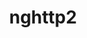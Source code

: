---
title: "nghttp2"
layout: cache
categories: [package, develop-2024-10-13]
meta: {"versions": ["1.48.0", "1.52.0", "1.63.0"], "compilers": ["apple-clang@=15.0.0", "cce@=15.0.1", "gcc@=10.2.1", "gcc@=11.1.0", "gcc@=11.4.0", "gcc@=12.3.0", "gcc@=13.2.0", "gcc@=7.3.1", "gcc@=7.5.0", "gcc@=9.4.0", "intel@=2021.10.0", "oneapi@=2023.2.0", "oneapi@=2024.2.1"], "oss": ["amzn2", "centos7", "rhel8", "ubuntu18.04", "ubuntu20.04", "ubuntu22.04", "ubuntu24.04", "ventura"], "platforms": ["darwin", "linux"], "targets": ["aarch64", "neoverse_n1", "neoverse_v1", "neoverse_v2", "ppc64le", "x86_64_v3", "x86_64_v4", "zen4"], "stacks": ["aws-isc", "aws-isc-aarch64", "aws-pcluster-neoverse_v1", "aws-pcluster-x86_64_v4", "build_systems", "data-vis-sdk", "developer-tools-manylinux2014", "e4s", "e4s-cray-rhel", "e4s-neoverse-v2", "e4s-neoverse_v1", "e4s-oneapi", "e4s-power", "e4s-rocm-external", "ml-darwin-aarch64-mps", "ml-linux-x86_64-cpu", "ml-linux-x86_64-cuda", "ml-linux-x86_64-rocm", "radiuss", "radiuss-aws", "radiuss-aws-aarch64", "root", "tutorial"], "num_specs": 25, "num_specs_by_stack": {"ml-darwin-aarch64-mps": 1, "root": 25, "radiuss-aws-aarch64": 2, "aws-isc-aarch64": 2, "aws-pcluster-neoverse_v1": 2, "aws-pcluster-x86_64_v4": 6, "radiuss-aws": 1, "aws-isc": 1, "e4s-cray-rhel": 1, "developer-tools-manylinux2014": 1, "e4s-power": 1, "radiuss": 1, "build_systems": 1, "data-vis-sdk": 1, "e4s-neoverse_v1": 1, "e4s-neoverse-v2": 1, "e4s-rocm-external": 1, "tutorial": 3, "e4s": 2, "e4s-oneapi": 1, "ml-linux-x86_64-rocm": 1, "ml-linux-x86_64-cuda": 1, "ml-linux-x86_64-cpu": 1}}
spec_details: [{"hash": "5kpwivexoystqa7hjyh4oxw3v6qewuh6", "compiler": "apple-clang@=15.0.0", "versions": ["1.63.0"], "os": "ventura", "platform": "darwin", "target": "aarch64", "variants": ["build_system=autotools"], "stacks": ["ml-darwin-aarch64-mps", "root"], "size": "-", "tarball": "https://binaries.spack.io/develop-2024-10-13/build_cache/darwin-ventura-aarch64/apple-clang-15.0.0/nghttp2-1.63.0/darwin-ventura-aarch64-apple-clang-15.0.0-nghttp2-1.63.0-5kpwivexoystqa7hjyh4oxw3v6qewuh6.spack"}, {"hash": "nfe5z2at6bvfzqsgislupf7dyfkuc4cz", "compiler": "gcc@=7.3.1", "versions": ["1.63.0"], "os": "amzn2", "platform": "linux", "target": "aarch64", "variants": ["build_system=autotools"], "stacks": ["radiuss-aws-aarch64", "root", "aws-isc-aarch64"], "size": "-", "tarball": "https://binaries.spack.io/develop-2024-10-13/build_cache/linux-amzn2-aarch64/gcc-7.3.1/nghttp2-1.63.0/linux-amzn2-aarch64-gcc-7.3.1-nghttp2-1.63.0-nfe5z2at6bvfzqsgislupf7dyfkuc4cz.spack"}, {"hash": "qlplgrmv3xtab2f6sv6e2b3xi6xedetn", "compiler": "gcc@=12.3.0", "versions": ["1.63.0"], "os": "amzn2", "platform": "linux", "target": "neoverse_n1", "variants": ["build_system=autotools"], "stacks": ["root", "aws-pcluster-neoverse_v1"], "size": "-", "tarball": "https://binaries.spack.io/develop-2024-10-13/build_cache/linux-amzn2-neoverse_n1/gcc-12.3.0/nghttp2-1.63.0/linux-amzn2-neoverse_n1-gcc-12.3.0-nghttp2-1.63.0-qlplgrmv3xtab2f6sv6e2b3xi6xedetn.spack"}, {"hash": "jmwmunuiqwh5pfeae4kjvfifrc6zia2w", "compiler": "gcc@=7.3.1", "versions": ["1.63.0"], "os": "amzn2", "platform": "linux", "target": "neoverse_n1", "variants": ["build_system=autotools"], "stacks": ["radiuss-aws-aarch64", "root", "aws-isc-aarch64"], "size": "-", "tarball": "https://binaries.spack.io/develop-2024-10-13/build_cache/linux-amzn2-neoverse_n1/gcc-7.3.1/nghttp2-1.63.0/linux-amzn2-neoverse_n1-gcc-7.3.1-nghttp2-1.63.0-jmwmunuiqwh5pfeae4kjvfifrc6zia2w.spack"}, {"hash": "jybwai2tnbfclx6yxfpkjudp6wlyn7ji", "compiler": "gcc@=12.3.0", "versions": ["1.63.0"], "os": "amzn2", "platform": "linux", "target": "neoverse_v1", "variants": ["build_system=autotools"], "stacks": ["root", "aws-pcluster-neoverse_v1"], "size": "-", "tarball": "https://binaries.spack.io/develop-2024-10-13/build_cache/linux-amzn2-neoverse_v1/gcc-12.3.0/nghttp2-1.63.0/linux-amzn2-neoverse_v1-gcc-12.3.0-nghttp2-1.63.0-jybwai2tnbfclx6yxfpkjudp6wlyn7ji.spack"}, {"hash": "5mg2yamcqkk562s4e67g2wcpgokdkktp", "compiler": "gcc@=12.3.0", "versions": ["1.63.0"], "os": "amzn2", "platform": "linux", "target": "x86_64_v3", "variants": ["build_system=autotools"], "stacks": ["aws-pcluster-x86_64_v4", "root"], "size": "-", "tarball": "https://binaries.spack.io/develop-2024-10-13/build_cache/linux-amzn2-x86_64_v3/gcc-12.3.0/nghttp2-1.63.0/linux-amzn2-x86_64_v3-gcc-12.3.0-nghttp2-1.63.0-5mg2yamcqkk562s4e67g2wcpgokdkktp.spack"}, {"hash": "yzave6pzn7gdblufcn5g5skzulrobabw", "compiler": "gcc@=7.3.1", "versions": ["1.63.0"], "os": "amzn2", "platform": "linux", "target": "x86_64_v3", "variants": ["build_system=autotools"], "stacks": ["root", "radiuss-aws", "aws-isc"], "size": "-", "tarball": "https://binaries.spack.io/develop-2024-10-13/build_cache/linux-amzn2-x86_64_v3/gcc-7.3.1/nghttp2-1.63.0/linux-amzn2-x86_64_v3-gcc-7.3.1-nghttp2-1.63.0-yzave6pzn7gdblufcn5g5skzulrobabw.spack"}, {"hash": "74ad5udvkeqjmkdw6aabbonz3xarywff", "compiler": "intel@=2021.10.0", "versions": ["1.63.0"], "os": "amzn2", "platform": "linux", "target": "x86_64_v3", "variants": ["build_system=autotools"], "stacks": ["aws-pcluster-x86_64_v4", "root"], "size": "-", "tarball": "https://binaries.spack.io/develop-2024-10-13/build_cache/linux-amzn2-x86_64_v3/intel-2021.10.0/nghttp2-1.63.0/linux-amzn2-x86_64_v3-intel-2021.10.0-nghttp2-1.63.0-74ad5udvkeqjmkdw6aabbonz3xarywff.spack"}, {"hash": "nddljh3yge55tba7kohdicyosu6b3mct", "compiler": "oneapi@=2023.2.0", "versions": ["1.63.0"], "os": "amzn2", "platform": "linux", "target": "x86_64_v3", "variants": ["build_system=autotools"], "stacks": ["aws-pcluster-x86_64_v4", "root"], "size": "-", "tarball": "https://binaries.spack.io/develop-2024-10-13/build_cache/linux-amzn2-x86_64_v3/oneapi-2023.2.0/nghttp2-1.63.0/linux-amzn2-x86_64_v3-oneapi-2023.2.0-nghttp2-1.63.0-nddljh3yge55tba7kohdicyosu6b3mct.spack"}, {"hash": "e6pau2iqrgce4ofkpa5tpuw5tuhtv4oy", "compiler": "gcc@=12.3.0", "versions": ["1.63.0"], "os": "amzn2", "platform": "linux", "target": "x86_64_v4", "variants": ["build_system=autotools"], "stacks": ["aws-pcluster-x86_64_v4", "root"], "size": "-", "tarball": "https://binaries.spack.io/develop-2024-10-13/build_cache/linux-amzn2-x86_64_v4/gcc-12.3.0/nghttp2-1.63.0/linux-amzn2-x86_64_v4-gcc-12.3.0-nghttp2-1.63.0-e6pau2iqrgce4ofkpa5tpuw5tuhtv4oy.spack"}, {"hash": "munl7b2tqfjis36nsu5tm4pozz5dfflc", "compiler": "cce@=15.0.1", "versions": ["1.63.0"], "os": "rhel8", "platform": "linux", "target": "zen4", "variants": ["build_system=autotools"], "stacks": ["e4s-cray-rhel", "root"], "size": "-", "tarball": "https://binaries.spack.io/develop-2024-10-13/build_cache/linux-rhel8-zen4/cce-15.0.1/nghttp2-1.63.0/linux-rhel8-zen4-cce-15.0.1-nghttp2-1.63.0-munl7b2tqfjis36nsu5tm4pozz5dfflc.spack"}, {"hash": "fvv5emtphaz5mmqcn2avs5c7ioendkfv", "compiler": "intel@=2021.10.0", "versions": ["1.63.0"], "os": "amzn2", "platform": "linux", "target": "x86_64_v4", "variants": ["build_system=autotools"], "stacks": ["aws-pcluster-x86_64_v4", "root"], "size": "-", "tarball": "https://binaries.spack.io/develop-2024-10-13/build_cache/linux-amzn2-x86_64_v4/intel-2021.10.0/nghttp2-1.63.0/linux-amzn2-x86_64_v4-intel-2021.10.0-nghttp2-1.63.0-fvv5emtphaz5mmqcn2avs5c7ioendkfv.spack"}, {"hash": "3uqrvqyglkn2xaech2zfxeuzvrocddzo", "compiler": "oneapi@=2023.2.0", "versions": ["1.63.0"], "os": "amzn2", "platform": "linux", "target": "x86_64_v4", "variants": ["build_system=autotools"], "stacks": ["aws-pcluster-x86_64_v4", "root"], "size": "-", "tarball": "https://binaries.spack.io/develop-2024-10-13/build_cache/linux-amzn2-x86_64_v4/oneapi-2023.2.0/nghttp2-1.63.0/linux-amzn2-x86_64_v4-oneapi-2023.2.0-nghttp2-1.63.0-3uqrvqyglkn2xaech2zfxeuzvrocddzo.spack"}, {"hash": "5tjm2z3jk426dlhirprzm65a533cuuga", "compiler": "gcc@=10.2.1", "versions": ["1.63.0"], "os": "centos7", "platform": "linux", "target": "x86_64_v3", "variants": ["build_system=autotools"], "stacks": ["developer-tools-manylinux2014", "root"], "size": "-", "tarball": "https://binaries.spack.io/develop-2024-10-13/build_cache/linux-centos7-x86_64_v3/gcc-10.2.1/nghttp2-1.63.0/linux-centos7-x86_64_v3-gcc-10.2.1-nghttp2-1.63.0-5tjm2z3jk426dlhirprzm65a533cuuga.spack"}, {"hash": "wtg7cfctcldcbzdykfzmxtid65qehdki", "compiler": "gcc@=9.4.0", "versions": ["1.63.0"], "os": "ubuntu20.04", "platform": "linux", "target": "ppc64le", "variants": ["build_system=autotools"], "stacks": ["e4s-power", "root"], "size": "-", "tarball": "https://binaries.spack.io/develop-2024-10-13/build_cache/linux-ubuntu20.04-ppc64le/gcc-9.4.0/nghttp2-1.63.0/linux-ubuntu20.04-ppc64le-gcc-9.4.0-nghttp2-1.63.0-wtg7cfctcldcbzdykfzmxtid65qehdki.spack"}, {"hash": "mpbs66bilq4f6euiaj7tpdil7jzod72q", "compiler": "gcc@=7.5.0", "versions": ["1.63.0"], "os": "ubuntu18.04", "platform": "linux", "target": "x86_64_v3", "variants": ["build_system=autotools"], "stacks": ["radiuss", "root", "build_systems"], "size": "-", "tarball": "https://binaries.spack.io/develop-2024-10-13/build_cache/linux-ubuntu18.04-x86_64_v3/gcc-7.5.0/nghttp2-1.63.0/linux-ubuntu18.04-x86_64_v3-gcc-7.5.0-nghttp2-1.63.0-mpbs66bilq4f6euiaj7tpdil7jzod72q.spack"}, {"hash": "6rqqegfqelcq4b3es2pj3xcvam74yi4e", "compiler": "gcc@=11.1.0", "versions": ["1.63.0"], "os": "ubuntu20.04", "platform": "linux", "target": "x86_64_v3", "variants": ["build_system=autotools"], "stacks": ["root", "data-vis-sdk"], "size": "-", "tarball": "https://binaries.spack.io/develop-2024-10-13/build_cache/linux-ubuntu20.04-x86_64_v3/gcc-11.1.0/nghttp2-1.63.0/linux-ubuntu20.04-x86_64_v3-gcc-11.1.0-nghttp2-1.63.0-6rqqegfqelcq4b3es2pj3xcvam74yi4e.spack"}, {"hash": "qyb5qhyycr5brwudqeggjgdo73on22iq", "compiler": "gcc@=11.4.0", "versions": ["1.63.0"], "os": "ubuntu22.04", "platform": "linux", "target": "neoverse_v1", "variants": ["build_system=autotools"], "stacks": ["root", "e4s-neoverse_v1"], "size": "-", "tarball": "https://binaries.spack.io/develop-2024-10-13/build_cache/linux-ubuntu22.04-neoverse_v1/gcc-11.4.0/nghttp2-1.63.0/linux-ubuntu22.04-neoverse_v1-gcc-11.4.0-nghttp2-1.63.0-qyb5qhyycr5brwudqeggjgdo73on22iq.spack"}, {"hash": "lx5vdsklbjvx5hwnjf7xkclqh4ffv5mv", "compiler": "gcc@=11.4.0", "versions": ["1.63.0"], "os": "ubuntu22.04", "platform": "linux", "target": "neoverse_v2", "variants": ["build_system=autotools"], "stacks": ["e4s-neoverse-v2", "root"], "size": "-", "tarball": "https://binaries.spack.io/develop-2024-10-13/build_cache/linux-ubuntu22.04-neoverse_v2/gcc-11.4.0/nghttp2-1.63.0/linux-ubuntu22.04-neoverse_v2-gcc-11.4.0-nghttp2-1.63.0-lx5vdsklbjvx5hwnjf7xkclqh4ffv5mv.spack"}, {"hash": "t4glbxlno3f7l7vqa3oqflb5psmr3w4t", "compiler": "gcc@=11.4.0", "versions": ["1.63.0"], "os": "ubuntu22.04", "platform": "linux", "target": "x86_64_v3", "variants": ["build_system=autotools"], "stacks": ["e4s-rocm-external", "tutorial", "root", "e4s"], "size": "-", "tarball": "https://binaries.spack.io/develop-2024-10-13/build_cache/linux-ubuntu22.04-x86_64_v3/gcc-11.4.0/nghttp2-1.63.0/linux-ubuntu22.04-x86_64_v3-gcc-11.4.0-nghttp2-1.63.0-t4glbxlno3f7l7vqa3oqflb5psmr3w4t.spack"}, {"hash": "znmzjbm5jt7f3jvplgulnrfgfqx2xvdt", "compiler": "gcc@=11.4.0", "versions": ["1.52.0"], "os": "ubuntu22.04", "platform": "linux", "target": "x86_64_v3", "variants": ["build_system=autotools"], "stacks": ["root", "e4s"], "size": "-", "tarball": "https://binaries.spack.io/develop-2024-10-13/build_cache/linux-ubuntu22.04-x86_64_v3/gcc-11.4.0/nghttp2-1.52.0/linux-ubuntu22.04-x86_64_v3-gcc-11.4.0-nghttp2-1.52.0-znmzjbm5jt7f3jvplgulnrfgfqx2xvdt.spack"}, {"hash": "uqn3pxxqhaybq5xeafhihs5zjuezby7a", "compiler": "gcc@=11.4.0", "versions": ["1.48.0"], "os": "ubuntu22.04", "platform": "linux", "target": "x86_64_v3", "variants": ["build_system=autotools"], "stacks": ["tutorial", "root"], "size": "-", "tarball": "https://binaries.spack.io/develop-2024-10-13/build_cache/linux-ubuntu22.04-x86_64_v3/gcc-11.4.0/nghttp2-1.48.0/linux-ubuntu22.04-x86_64_v3-gcc-11.4.0-nghttp2-1.48.0-uqn3pxxqhaybq5xeafhihs5zjuezby7a.spack"}, {"hash": "cwycb2e7fn5cgkm7nijyzr7t3jt3q5uf", "compiler": "oneapi@=2024.2.1", "versions": ["1.63.0"], "os": "ubuntu22.04", "platform": "linux", "target": "x86_64_v3", "variants": ["build_system=autotools"], "stacks": ["e4s-oneapi", "root"], "size": "-", "tarball": "https://binaries.spack.io/develop-2024-10-13/build_cache/linux-ubuntu22.04-x86_64_v3/oneapi-2024.2.1/nghttp2-1.63.0/linux-ubuntu22.04-x86_64_v3-oneapi-2024.2.1-nghttp2-1.63.0-cwycb2e7fn5cgkm7nijyzr7t3jt3q5uf.spack"}, {"hash": "u2ngtr2nhxhkr5h5g63w3jkjs4io7i3k", "compiler": "gcc@=12.3.0", "versions": ["1.63.0"], "os": "ubuntu22.04", "platform": "linux", "target": "x86_64_v3", "variants": ["build_system=autotools"], "stacks": ["tutorial", "root"], "size": "-", "tarball": "https://binaries.spack.io/develop-2024-10-13/build_cache/linux-ubuntu22.04-x86_64_v3/gcc-12.3.0/nghttp2-1.63.0/linux-ubuntu22.04-x86_64_v3-gcc-12.3.0-nghttp2-1.63.0-u2ngtr2nhxhkr5h5g63w3jkjs4io7i3k.spack"}, {"hash": "taevakfqw465urhcvoz7xvq7d2ayhbub", "compiler": "gcc@=13.2.0", "versions": ["1.63.0"], "os": "ubuntu24.04", "platform": "linux", "target": "x86_64_v3", "variants": ["build_system=autotools"], "stacks": ["ml-linux-x86_64-rocm", "ml-linux-x86_64-cuda", "ml-linux-x86_64-cpu", "root"], "size": "-", "tarball": "https://binaries.spack.io/develop-2024-10-13/build_cache/linux-ubuntu24.04-x86_64_v3/gcc-13.2.0/nghttp2-1.63.0/linux-ubuntu24.04-x86_64_v3-gcc-13.2.0-nghttp2-1.63.0-taevakfqw465urhcvoz7xvq7d2ayhbub.spack"}]
---